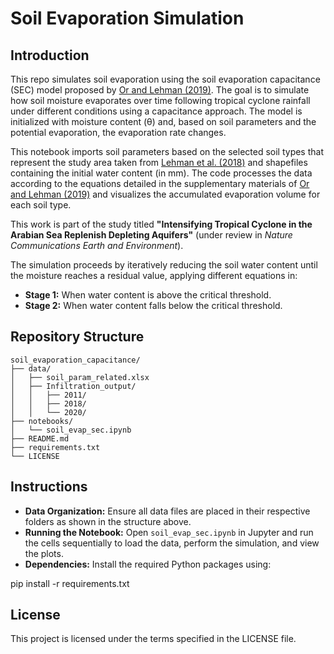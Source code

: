 # Soil Evaporation Simulation

## Introduction
This repo simulates soil evaporation using the soil evaporation capacitance (SEC) model proposed by [Or and Lehman (2019)](https://doi.org/10.1029/2018WR024050). The goal is to simulate how soil moisture evaporates over time following tropical cyclone rainfall under different conditions using a capacitance approach. The model is initialized with moisture content (θ) and, based on soil parameters and the potential evaporation, the evaporation rate changes.

This notebook imports soil parameters based on the selected soil types that represent the study area taken from [Lehman et al. (2018)](http://dx.doi.org/10.1029/2018GL078803) and shapefiles containing the initial water content (in mm). The code processes the data according to the equations detailed in the supplementary materials of [Or and Lehman (2019)](https://doi.org/10.1029/2018WR024050) and visualizes the accumulated evaporation volume for each soil type.

This work is part of the study titled **"Intensifying Tropical Cyclone in the Arabian Sea Replenish Depleting Aquifers"** (under review in *Nature Communications Earth and Environment*).

The simulation proceeds by iteratively reducing the soil water content until the moisture reaches a residual value, applying different equations in:
- **Stage 1:** When water content is above the critical threshold.
- **Stage 2:** When water content falls below the critical threshold.

## Repository Structure

```
soil_evaporation_capacitance/
├── data/
│   ├── soil_param_related.xlsx
│   ├── Infiltration_output/
│   │   ├── 2011/
│   │   ├── 2018/
│   │   └── 2020/
├── notebooks/
│   └── soil_evap_sec.ipynb
├── README.md
├── requirements.txt
└── LICENSE

```

## Instructions
- **Data Organization:** Ensure all data files are placed in their respective folders as shown in the structure above.
- **Running the Notebook:** Open `soil_evap_sec.ipynb` in Jupyter and run the cells sequentially to load the data, perform the simulation, and view the plots.
- **Dependencies:** Install the required Python packages using:

pip install -r requirements.txt


## License
This project is licensed under the terms specified in the LICENSE file.

